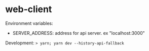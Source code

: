 # web-client

Environment variables:
- SERVER_ADDRESS: address for api server. ex "localhost:3000"

Development:
`> yarn; yarn dev --history-api-fallback`

